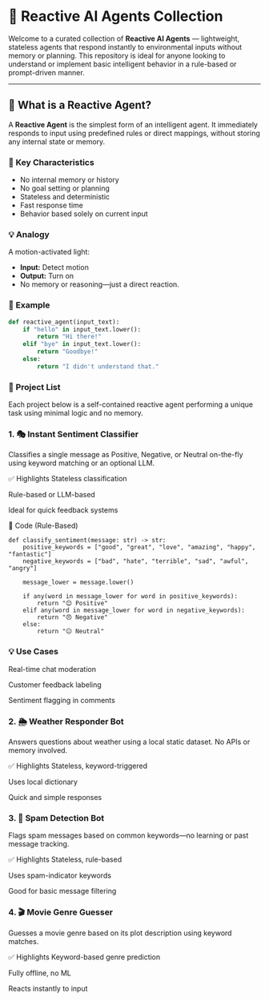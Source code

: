 # 🤖 Reactive AI Agents Collection

Welcome to a curated collection of **Reactive AI Agents** — lightweight, stateless agents that respond instantly to environmental inputs without memory or planning. This repository is ideal for anyone looking to understand or implement basic intelligent behavior in a rule-based or prompt-driven manner.

---

## 🧠 What is a Reactive Agent?

A **Reactive Agent** is the simplest form of an intelligent agent. It immediately responds to input using predefined rules or direct mappings, without storing any internal state or memory.

### 🔑 Key Characteristics
- No internal memory or history
- No goal setting or planning
- Stateless and deterministic
- Fast response time
- Behavior based solely on current input

### 💡 Analogy

A motion-activated light:
- **Input:** Detect motion  
- **Output:** Turn on  
- No memory or reasoning—just a direct reaction.

### 🧪 Example

```python
def reactive_agent(input_text):
    if "hello" in input_text.lower():
        return "Hi there!"
    elif "bye" in input_text.lower():
        return "Goodbye!"
    else:
        return "I didn't understand that."

```

### 📂 Project List
Each project below is a self-contained reactive agent performing a unique task using minimal logic and no memory.


### 1. 🎭 Instant Sentiment Classifier
Classifies a single message as Positive, Negative, or Neutral on-the-fly using keyword matching or an optional LLM.

✅ Highlights
Stateless classification

Rule-based or LLM-based

Ideal for quick feedback systems

🔧 Code (Rule-Based)
```
def classify_sentiment(message: str) -> str:
    positive_keywords = ["good", "great", "love", "amazing", "happy", "fantastic"]
    negative_keywords = ["bad", "hate", "terrible", "sad", "awful", "angry"]

    message_lower = message.lower()

    if any(word in message_lower for word in positive_keywords):
        return "😊 Positive"
    elif any(word in message_lower for word in negative_keywords):
        return "😠 Negative"
    else:
        return "😐 Neutral"
```

###  💡 Use Cases
Real-time chat moderation

Customer feedback labeling

Sentiment flagging in comments


### 2. 🌦️ Weather Responder Bot
Answers questions about weather using a local static dataset. No APIs or memory involved.

✅ Highlights
Stateless, keyword-triggered

Uses local dictionary

Quick and simple responses

### 3. 🚫 Spam Detection Bot
Flags spam messages based on common keywords—no learning or past message tracking.

✅ Highlights
Stateless, rule-based

Uses spam-indicator keywords

Good for basic message filtering

### 4. 🎬 Movie Genre Guesser
Guesses a movie genre based on its plot description using keyword matches.

✅ Highlights
Keyword-based genre prediction

Fully offline, no ML

Reacts instantly to input



